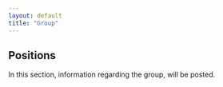 ```yaml
---
layout: default
title: "Group"
---
```


<h2>Positions</h2>
<p>
  In this section, information regarding the group, will be posted.
</p>
